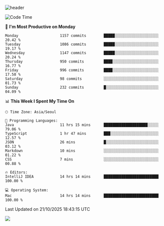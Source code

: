 ![header](https://capsule-render.vercel.app/api?type=Egg&color=timeAuto&height=300&section=header&text=PoPo&fontSize=90&animation=fadeIn)

  <!--START_SECTION:waka-->
![Code Time](http://img.shields.io/badge/Code%20Time-3%2C033%20hrs%2019%20mins-blue)

📅 **I'm Most Productive on Monday** 

```text
Monday                   1157 commits        █████░░░░░░░░░░░░░░░░░░░░   20.42 % 
Tuesday                  1086 commits        █████░░░░░░░░░░░░░░░░░░░░   19.17 % 
Wednesday                1147 commits        █████░░░░░░░░░░░░░░░░░░░░   20.24 % 
Thursday                 950 commits         ████░░░░░░░░░░░░░░░░░░░░░   16.77 % 
Friday                   996 commits         ████░░░░░░░░░░░░░░░░░░░░░   17.58 % 
Saturday                 98 commits          ░░░░░░░░░░░░░░░░░░░░░░░░░   01.73 % 
Sunday                   232 commits         █░░░░░░░░░░░░░░░░░░░░░░░░   04.09 % 
```


📊 **This Week I Spent My Time On** 

```text
🕑︎ Time Zone: Asia/Seoul

💬 Programming Languages: 
Java                     11 hrs 15 mins      ████████████████████░░░░░   79.06 % 
TypeScript               1 hr 47 mins        ███░░░░░░░░░░░░░░░░░░░░░░   12.57 % 
JSON                     26 mins             █░░░░░░░░░░░░░░░░░░░░░░░░   03.12 % 
Markdown                 10 mins             ░░░░░░░░░░░░░░░░░░░░░░░░░   01.22 % 
CSS                      7 mins              ░░░░░░░░░░░░░░░░░░░░░░░░░   00.88 % 

🔥 Editors: 
IntelliJ IDEA            14 hrs 14 mins      █████████████████████████   100.00 % 

💻 Operating System: 
Mac                      14 hrs 14 mins      █████████████████████████   100.00 % 
```


 Last Updated on 21/10/2025 18:43:15 UTC
<!--END_SECTION:waka-->



<img src="https://capsule-render.vercel.app/api?type=Egg&color=timeAuto&height=300&section=footer&text=PoPo&fontSize=90&animation=fadeIn&reversal=true" />
